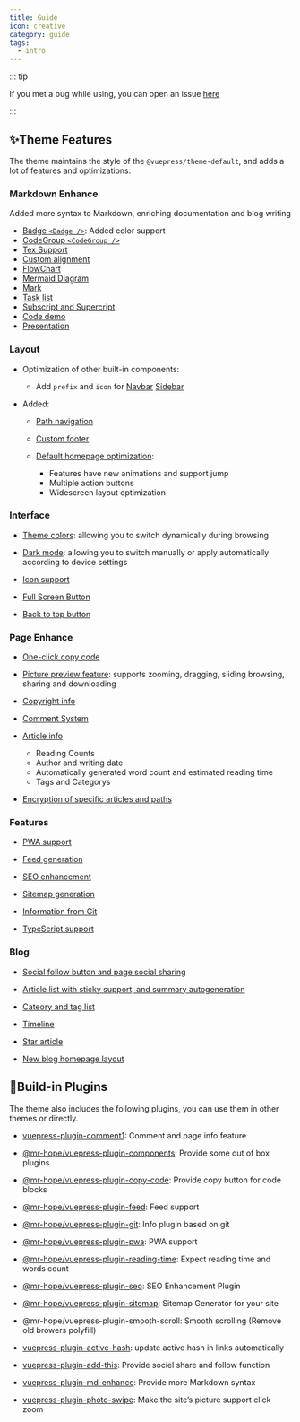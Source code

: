```yaml
---
title: Guide
icon: creative
category: guide
tags:
  - intro
---
```


::: tip

If you met a bug while using, you can open an issue [here](https://github.com/vuepress-theme-hope/vuepress-theme-hope-v1/issues)

:::

## ✨Theme Features

The theme maintains the style of the `@vuepress/theme-default`, and adds a lot of features and optimizations:

<!-- more -->

### Markdown Enhance

Added more syntax to Markdown, enriching documentation and blog writing

- [Badge `<Badge />`](markdown/components.md#badge-mybadge): Added color support
- [CodeGroup `<CodeGroup />`](markdown/components.md#codegroup-codegroupitem)
- [Tex Support](markdown/tex.md)
- [Custom alignment](markdown/align.md)
- [FlowChart](markdown/flowchart.md)
- [Mermaid Diagram](markdown/mermaid.md)
- [Mark](markdown/mark.md)
- [Task list](markdown/tasklist.md)
- [Subscript and Supercript](markdown/sup-sub.md)
- [Code demo](markdown/demo.md)
- [Presentation](markdown/presentation.md)

### Layout

- Optimization of other built-in components:

  - Add `prefix` and `icon` for [Navbar](layout/navbar.md) [Sidebar](layout/sidebar.md)

- Added:

  - [Path navigation](layout/page.md#breadcrumb)

  - [Custom footer](layout/page.md#footer-support)

  - [Default homepage optimization](layout/home.md):

    - Features have new animations and support jump
    - Multiple action buttons
    - Widescreen layout optimization

### Interface

- [Theme colors](interface/theme-color.md): allowing you to switch dynamically during browsing

- [Dark mode](interface/darkmode.md): allowing you to switch manually or apply automatically according to device settings

- [Icon support](interface/icon.md)

- [Full Screen Button](interface/others.md#fullscreen-button)

- [Back to top button](interface/others.md#back-to-top-button)

### Page Enhance

- [One-click copy code](feature/copy-code.md)

- [Picture preview feature](feature/photo-swipe.md): supports zooming, dragging, sliding browsing, sharing and downloading

- [Copyright info](feature/copyright.md)

- [Comment System](feature/comment.md)

- [Article info](feature/page-info.md)

  - Reading Counts
  - Author and writing date
  - Automatically generated word count and estimated reading time
  - Tags and Categorys

- [Encryption of specific articles and paths](feature/encrypt.md)

### Features

- [PWA support](feature/pwa.md)

- [Feed generation](feature/feed.md)

- [SEO enhancement](feature/seo.md)

- [Sitemap generation](feature/sitemap.md)

- [Information from Git](feature/git.md)

- [TypeScript support](feature/typescript.md)

### Blog

- [Social follow button and page social sharing][add-this]

- [Article list with sticky support, and summary autogeneration](blog/intro.md)

- [Cateory and tag list](blog/category-and-tags.md)

- [Timeline](blog/timeline.md)

- [Star article](blog/article.md)

- [New blog homepage layout](blog/home.md)

## 🧩Build-in Plugins

The theme also includes the following plugins, you can use them in other themes or directly.

- [vuepress-plugin-comment1][comment]: Comment and page info feature

- [@mr-hope/vuepress-plugin-components][components]: Provide some out of box plugins

- [@mr-hope/vuepress-plugin-copy-code][copy-code]: Provide copy button for code blocks

- [@mr-hope/vuepress-plugin-feed][feed]: Feed support

- [@mr-hope/vuepress-plugin-git][git]: Info plugin based on git

- [@mr-hope/vuepress-plugin-pwa][pwa]: PWA support

- [@mr-hope/vuepress-plugin-reading-time][reading-time]: Expect reading time and words count

- [@mr-hope/vuepress-plugin-seo][seo]: SEO Enhancement Plugin

- [@mr-hope/vuepress-plugin-sitemap][sitemap]: Sitemap Generator for your site

- @mr-hope/vuepress-plugin-smooth-scroll: Smooth scrolling (Remove old browers polyfill)

- [vuepress-plugin-active-hash][active-hash]: update active hash in links automatically

- [vuepress-plugin-add-this][add-this]: Provide sociel share and follow function

- [vuepress-plugin-md-enhance][md-enhance]: Provide more Markdown syntax

- [vuepress-plugin-photo-swipe][photo-swipe]: Make the site’s picture support click zoom

[active-hash]: https://vuepress-theme-hope.github.io/v1/active-hash/
[add-this]: https://vuepress-theme-hope.github.io/v1/add-this/
[comment]: https://vuepress-theme-hope.github.io/v1/comment/
[components]: https://vuepress-theme-hope.github.io/v1/components/
[copy-code]: https://vuepress-theme-hope.github.io/v1/copy-code/
[feed]: https://vuepress-theme-hope.github.io/v1/feed/
[git]: https://vuepress-theme-hope.github.io/v1/git/
[md-enhance]: https://vuepress-theme-hope.github.io/v1/md-enhance/
[photo-swipe]: https://vuepress-theme-hope.github.io/v1/photo-swipe/
[pwa]: https://vuepress-theme-hope.github.io/v1/pwa/
[reading-time]: https://vuepress-theme-hope.github.io/v1/reading-time/
[seo]: https://vuepress-theme-hope.github.io/v1/seo/
[sitemap]: https://vuepress-theme-hope.github.io/v1/sitemap/
